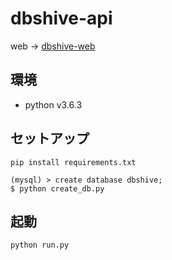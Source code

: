 # dbshive-api
web -> [dbshive-web](https://github.com/MuslePainBrothers/dbshive-web)

## 環境
- python v3.6.3

## セットアップ
```
pip install requirements.txt

(mysql) > create database dbshive;
$ python create_db.py
```

## 起動
```
python run.py
```
